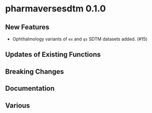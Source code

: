 # pharmaversesdtm 0.1.0

## New Features

 - Ophthalmology variants of `ex` and `qs` SDTM datasets added. (#15)

## Updates of Existing Functions

## Breaking Changes

## Documentation



## Various



